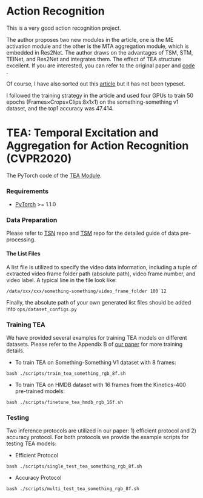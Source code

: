 # Action Recognition
This is a very good action recognition project.

The author proposes two new modules in the article, one is the ME activation module and the other is the MTA aggregation module, which is embedded in Res2Net. The author draws on the advantages of TSM, STM, TEINet, and Res2Net and integrates them. The effect of TEA structure excellent.
If you are interested, you can refer to the original paper and [code](https://github.com/Phoenix1327/tea-action-recognition) . 

Of course, I have also sorted out this [article](https://mp.weixin.qq.com/s/vaHQCrGDe_LgQsIaMbeqFw)  but it has not been typeset.

I followed the training strategy in the article and used four GPUs to train 50 epochs (Frames×Crops×Clips:8x1x1) on the something-something v1 dataset, and the top1 accuracy was 47.414.
# TEA: Temporal Excitation and Aggregation for Action Recognition (CVPR2020)

The PyTorch code of the [TEA Module](https://arxiv.org/abs/2004.01398).

### Requirements

- [PyTorch](https://pytorch.org/) >= 1.1.0

### Data Preparation

Please refer to [TSN](https://github.com/yjxiong/temporal-segment-networks) repo and [TSM](https://github.com/mit-han-lab/temporal-shift-module) repo for the detailed guide of data pre-processing.

#### The List Files

A list file is utilized to specify the video data information, including a tuple of extracted video frame folder path (absolute path), video frame number, and video label. A typical line in the file look like:
```
/data/xxx/xxx/something-something/video_frame_folder 100 12
```
Finally, the absolute path of your own generated list files should be added into `ops/dataset_configs.py`

### Training TEA

We have provided several examples for training TEA models on different datasets. Please refer to the Appendix B of [our paper](https://arxiv.org/abs/2004.01398) for more training details.

- To train TEA on Something-Something V1 dataset with 8 frames:
```
bash ./scripts/train_tea_something_rgb_8f.sh
```
- To train TEA on HMDB dataset with 16 frames from the Kinetics-400 pre-trained models:
```
bash ./scripts/finetune_tea_hmdb_rgb_16f.sh
```

### Testing 

Two inference protocols are utilized in our paper: 1) efficient protocol and 2) accuracy protocol. For both protocols we provide the example scripts for testing TEA models:

- Efficient Protocol
```
bash ./scripts/single_test_tea_something_rgb_8f.sh
```
- Accuracy Protocol
```
bash ./scripts/multi_test_tea_something_rgb_8f.sh
```
